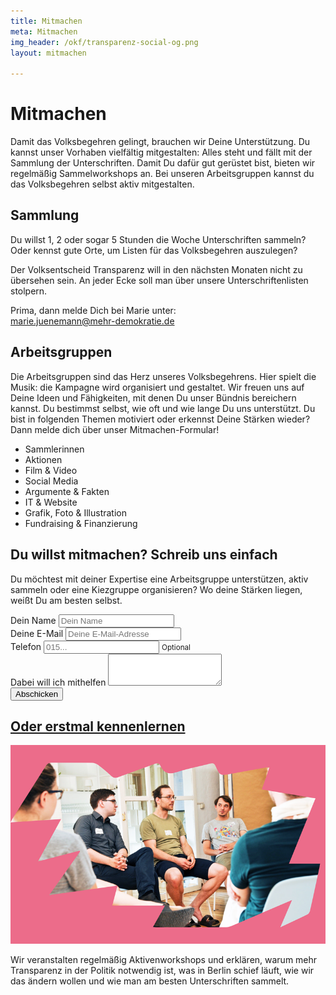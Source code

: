 ```yaml
---
title: Mitmachen
meta: Mitmachen
img_header: /okf/transparenz-social-og.png
layout: mitmachen

---
```

# Mitmachen

Damit das Volksbegehren gelingt, brauchen wir Deine Unterstützung. Du kannst unser Vorhaben vielfältig mitgestalten: Alles steht und fällt mit der Sammlung der Unterschriften. Damit Du dafür gut gerüstet bist, bieten wir regelmäßig Sammelworkshops an. Bei unseren Arbeitsgruppen kannst du das Volksbegehren selbst aktiv mitgestalten. 



## Sammlung
Du willst 1, 2 oder sogar 5 Stunden die Woche Unterschriften sammeln? Oder kennst gute Orte, um Listen für das Volksbegehren auszulegen? 

Der Volksentscheid Transparenz will in den nächsten Monaten nicht zu übersehen sein. An jeder Ecke soll man über unsere Unterschriftenlisten stolpern.

Prima, dann melde Dich bei Marie unter: <br>
<a href="mailto:marie.juenemann@mehr-demokratie.de">marie.juenemann@mehr-demokratie.de</a>


## Arbeitsgruppen

Die Arbeitsgruppen sind das Herz unseres Volksbegehrens. Hier spielt die Musik: die Kampagne wird organisiert und gestaltet. Wir freuen uns auf Deine Ideen und Fähigkeiten, mit denen Du unser Bündnis bereichern kannst. Du bestimmst selbst, wie oft und wie lange Du uns unterstützt.
Du bist in folgenden Themen motiviert oder erkennst Deine Stärken wieder? Dann melde dich über unser Mitmachen-Formular!

<ul>
  <li>Sammlerinnen</li>
  <li>Aktionen</li>
  <li>Film & Video</li>
  <li>Social Media</li>
  <li>Argumente & Fakten</li>
  <li>IT & Website</li>
  <li>Grafik, Foto & Illustration</li>
  <li>Fundraising & Finanzierung</li>
</ul>


## Du willst mitmachen? Schreib uns einfach 
Du möchtest mit deiner Expertise eine Arbeitsgruppe unterstützen, aktiv sammeln oder eine Kiezgruppe organisieren? Wo deine Stärken liegen, weißt Du am besten selbst.



<form action="https://formspree.io/mobilisierung@volksentscheid-transparenz.de" method="POST" >
  <div class="form-group">
    <label for="form-name">Dein Name</label>
    <input type="text" name="name" class="form-control" id="form-name" placeholder="Dein Name" required>
  </div>
  <div class="form-group">
    <label for="form-email">Deine E-Mail</label>
    <input type="email" name="email" class="form-control" id="form-email" placeholder="Deine E-Mail-Adresse" required>
  </div>
  <div class="form-group">
    <label for="form-telefon">Telefon</label>
    <input type="text" name="telefon" pattern="[0-9 ]+" class="form-control" id="form-telefon" placeholder="015...">
    <small id="emailHelp" class="form-text text-muted">Optional</small>
  </div>
  <div class="form-group">
    <label for="form-comment">Dabei will ich mithelfen</label>
    <textarea class="form-control" name="comment" id="form-comment" rows="3" required></textarea>
  </div>
  <button type="submit" class="btn btn-warning btn-lg">
    Abschicken
  </button>
</form>


<section class="l__content mb-l">
  <div class="container">
    <div class="row">
      <div class="l__home__teaser col col-12 ">
        <a href="/workshop">
          <div class="l__home teaser__content">
            <h2>Oder erstmal kennenlernen</h2>
          </div>
          <div class="l__home__teaser__inner mt-s">
            <div class="l__home__teaser__img">
              <img src="/volksentscheid/workshop_3.png" alt="" class="img-responsive">
            </div> 
          </div>
        </a>
        <div class="l__home teaser__content">
          <p>
            Wir veranstalten regelmäßig Aktivenworkshops und erklären, warum mehr Transparenz in der Politik notwendig ist, was in Berlin schief läuft, wie wir das ändern wollen und wie man am besten Unterschriften sammelt.</p>
        </div>
      </div>
    </div>
  </div>
</section>
